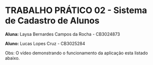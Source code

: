 # TRABALHO PRÁTICO 02 - Sistema de Cadastro de Alunos

**Aluna:** Laysa Bernardes Campos da Rocha - CB3024873 

**Aluno:** Lucas Lopes Cruz - CB3025284 

Obs: O vídeo demonstrando o funcionamento da aplicação esta listado abaixo.

